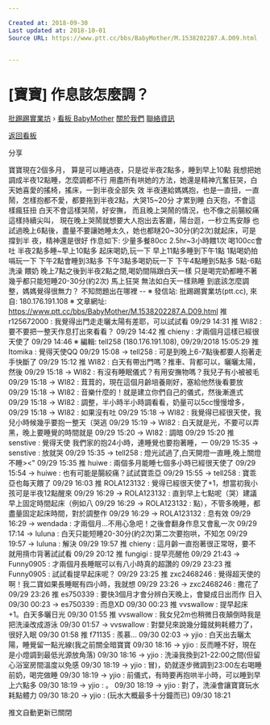 ```yaml
---

Created at: 2018-09-30
Last updated at: 2018-10-01
Source URL: https://www.ptt.cc/bbs/BabyMother/M.1538202287.A.D09.html


---
```


# [寶寶] 作息該怎麼調？


[批踢踢實業坊](https://www.ptt.cc/bbs/) › [看板 BabyMother](https://www.ptt.cc/bbs/BabyMother/index.html) [關於我們](https://www.ptt.cc/about.html) [聯絡資訊](https://www.ptt.cc/contact.html)

[返回看板](https://www.ptt.cc/bbs/BabyMother/index.html)

分享

寶寶現在2個多月， 算是可以睡過夜，只是從半夜2點多，睡到早上10點 我想把她調成半夜12點睡，怎麼調都不行 用盡所有哄她的方法，她還是精神亢奮狂哭，白天她喜愛的搖椅，搖床，一到半夜全部失 效 半夜連給媽媽抱，也是一直扭，一直鬧，怎樣抱都不愛，都要拖到半夜2點，大哭15~20分 才累到睡 白天抱，不會這樣瘋狂扭 白天不會這樣哭鬧，好安撫， 而且晚上哭鬧的情況，也不像之前腸絞痛這樣持續尖叫， 現在晚上哭鬧就想要大人抱出去客廳，陽台逛，一秒立馬安靜 也試過晚上6點後，盡量不要讓她睡太久，她也都瞇20~30分(約2次)就起床，可是撐到半 夜，精神還是很好 作息如下: 少量多餐80cc 2.5hr~3小時餵1次 喝100cc會吐 半夜2點多睡~早上10點多 起床喝奶,玩一下 早上11點多睡到下午1點 1點喝奶拍嗝玩一下 下午2點會睡到3點多 下午3點多喝奶玩一下 下午4點睡到5點多 5點-6點洗澡 餵奶 晚上7點之後到半夜2點之間,喝奶間隔跟白天一樣 只是喝完奶都睡不著 幾乎都只能短睡20-30分(約2次) 馬上狂哭 無法如白天一樣熟睡 到底該怎麼調整，媽媽覺得很無力？ 不知問題出在哪裡 -- ※ 發信站: 批踢踢實業坊(ptt.cc), 來自: 180.176.191.108 ※ 文章網址: <https://www.ptt.cc/bbs/BabyMother/M.1538202287.A.D09.html>
推 r125672000 : 我覺得出門走走曬太陽有差耶，可以試試看 09/29 14:31
推 WI82 : 要不要把一整天作息打出來看看？ 09/29 14:42
推 chieny : 才兩個月這樣已經很天使了 09/29 14:46
※ 編輯: tell258 (180.176.191.108), 09/29/2018 15:05:29
推 Itomika : 覺得天使QQ 09/29 15:08
→ tell258 : 可是到晚上6-7點後都要人抱著走 手快斷了 09/29 15:12
推 WI82 : 白天有帶出門嗎？推車、背都可以，曬曬太陽，然後 09/29 15:18
→ WI82 : 有沒有睡眠儀式？有用安撫物嗎？我兒子有小被被毛 09/29 15:18
→ WI82 : 茸茸的，現在這個月齡培養剛好，塞給他然後看要放 09/29 15:18
→ WI82 : 音樂什麼的！就是建立你們自己的儀式，然後漸進式 09/29 15:18
→ WI82 : 調整，半小時半小時調看看，奶量可以5cc慢慢增多， 09/29 15:18
→ WI82 : 如果沒有吐 09/29 15:18
→ WI82 : 我覺得已經很天使，我兒小時候幾乎要抱一整天（哭逃 09/29 15:19
→ WI82 : 白天就是光，不要可以弄黑，晚上要睡覺的時間就是 09/29 15:20
→ WI82 : 調暗 09/29 15:20
推 senstive : 覺得天使 我們家的抱24小時，連睡覺也要抱著睡，一 09/29 15:35
→ senstive : 放就哭 09/29 15:35
→ tell258 : 燈光試過了,白天開燈一直睡,晚上關燈不睡><" 09/29 15:35
推 huiwe : 兩個多月能睡七個多小時已經很天使了 09/29 15:54
→ huiwe : 也有可能是腸絞痛？試試寶乖亞 09/29 15:55
→ tell258 : 寶乖亞也每天餵了 09/29 16:03
推 ROLA123132 : 覺得已經很天使了+1，想當初我小孩可是半夜12點醒來 09/29 16:29
→ ROLA123132 : 直到早上七點呢（哭）建議早上固定時間起床（例如八 09/29 16:29
→ ROLA123132 : 點），不管多晚睡，都盡量固定起床時間，對於調整作 09/29 16:29
→ ROLA123132 : 息有效 09/29 16:29
→ wendada : 才兩個月…不用心急吧！之後會翻身作息又會亂一次 09/29 17:14
→ luluna : 白天只能短睡20-30分(約2次)第二次要抱哄，不知怎 09/29 19:57
→ luluna : 解決 09/29 19:57
推 chieny : 這月齡一直抱著很正常呀，要不就用揹巾背著試試看 09/29 20:12
推 fungigi : 提早亮醒他 09/29 21:43
→ Funny0905 : 才兩個月長睡眠可以有八小時真的超讚的 09/29 23:23
推 Funny0905 : 試試看提早起床呢？ 09/29 23:25
推 zxc2468246 : 覺得超天使的啊！我二寶如果長睡眠有四小時，我就想 09/29 23:26
→ zxc2468246 : 撒花了 09/29 23:26
推 es750339 : 要快3個月才會分辨白天晚上，會變成日出而作 日入 09/30 00:23
→ es750339 : 而息XD 09/30 00:23
推 vvswallow : 提早起床+1。白天多曬日光 09/30 01:55
推 vvswallow : 我女兒2m也稍微日夜顛倒時我是把洗澡改成游泳 09/30 01:57
→ vvswallow : 對嬰兒來說幾分鐘就夠耗體力了，很好入眠 09/30 01:58
推 f71135 : 羨慕... 09/30 02:03
→ yjio : 白天出去曬太陽，睡覺留一點光線(我之前關全暗寶寶 09/30 18:16
→ yjio : 反而睡不好，現在是小燈調到最低光源放角落) 09/30 18:16
→ yjio : 洗澡我換到21-22:00之間(但留心浴室房間溫度以免感 09/30 18:19
→ yjio : 冒)，奶就逐步微調到23:00左右喝睡前奶，喝完做睡 09/30 18:19
→ yjio : 前儀式，有時要再抱哄半小時，可以睡到早上六點多 09/30 18:19
→ yjio : 。 09/30 18:19
→ yjio : 對了，洗澡會讓寶寶玩水耗點體力 09/30 18:20
→ yjio : (玩水大概最多十分鐘而已) 09/30 18:21

推文自動更新已關閉

